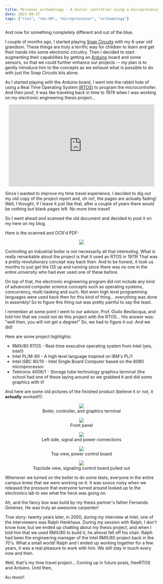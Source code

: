 ```yaml
---
title: Personal archaeology - A boiler controller using a microprocessor (1979-1980)
date: 2021-09-27
tags: ["rtos", "rmx-80", "microprocessor", "archaeology"]
---
```

And now for something completely different and out of the blue.

I couple of months ago, I started playing [Snap Circuits](https://en.wikipedia.org/wiki/Snap_Circuits) with my 6-year old grandson. These things are truly a terrific way for children to learn and get their hands into some electronic circuitry. Then I decided to start augmenting their capabilities by getting an [Arduino](https://en.wikipedia.org/wiki/Arduino) board and some sensors, so that we could further enhance our projects -- my plan is to gently introduce him to the concepts as we exhaust what is possible to do with just the Snap Circuits kits alone.

As I started playing with the Arduino board, I went into the rabbit hole of using a Real Time Operating System  [(RTOS)](https://www.freertos.org/) to program the microcontroller. And then poof, it was like traveling back in time to 1979 when I was working on my electronic engineering thesis project...

<!--more-->

<div style="width:480px; margin: auto;">
  <iframe allow="fullscreen" frameBorder="0" height="270" src="https://giphy.com/embed/TvT3ys0Dn1rPkGw1dy/video" width="480">
  </iframe>
</div>

Since I wanted to improve my time travel experience, I decided to dig out my old copy of the project report and, oh no!, the pages are actually fading! Well, I thought, if I leave it just like that, after a couple of years there would be nothing but blank pages left. No more time travel!

So I went ahead and scanned the old document and decided to post it on my here on my blog.

Here is the scanned and OCR'd PDF:
<p align="center">
  <a href="/images/uploads/tesis-ricardo-1980.pdf"><img src="/images/uploads/tesis-cover.jpg"></a>
</p>

Controlling an industrial boiler is not necessarily all that interesting. What is really remarkable about the project is that it used an RTOS in 1979! That was a pretty revolutionary concept way back then. And to be honest, it took us months to just get the OS up and running since there was no one in the entire university who had ever used one of these before.

On top of that, the electronic engineering program did not include any kind of advanced computer science concepts such as operating systems, concurrency, multi-tasking and such. Not even high level programming languages were used back then for this kind of thing... everything was done in assembly! So to figure this thing out was pretty painful to say the least.

I remember at some point I went to our advisor, Prof. Giulio Bevilacqua, and told him that we could not do this project with the RTOS... His answer was: "well then, you will not get a degree!" So, we had to figure it out. And we did!

Here are some project highlights:

* RMX/80 RTOS - Real-time executive operating system from Intel (yes, Intel!)
* Intel PL/M-80 - A high level language inspired on IBM's PL/1
* Intel iSBC 80/10 - Intel Single Board Computer based on the 8080 microprocessor
* Tektronix 4006/1 - Storage tube technology graphics terminal (the school had one of these laying around so we grabbed it and did some graphics with it!

And here are some old pictures of the finished product (believe it or not, it **actually** worked!!):

<p align="center">
  <img src="/images/uploads/tesis-left-view-boiler-and-controller.jpg">
  <br>Boiler, controller, and graphics terminal
</p>

<p align="center">
  <img src="/images/uploads/tesis-front-panel-view.jpg">
  <br>Front panel
</p>

<p align="center">
  <img src="/images/uploads/tesis-left-connect-panel-view.jpg">
  <br>Left side, signal and power connections
</p>

<p align="center">
  <img src="/images/uploads/tesis-top-view-power-board.jpg">
  <br>Top view, power control board
</p>

<p align="center">
  <img src="/images/uploads/tesis-top-view-signaling-board.jpg">
  <br>Top/side view, signaling control board pulled out
</p>

Whenever we turned on the boiler to do some tests, everyone in the entire campus knew that we were working on it. It was soooo noisy when we released the pressure that everyone turned around looked up to the electronics lab to see what the heck was going on.

Ah, and the fancy box was build by my thesis partner's father Fernando Giménez. He was truly an awesome carpenter!

True story: twenty years later, in 2000, during my interview at Intel, one of the interviewers was Ralph Henkhaus. During my session with Ralph, I don't know how, but we ended up chatting about my thesis project, and when I told him that we used RMX/80 to build it, he almost fell off his chair. Ralph had been the engineering manager of the Intel RMX/80 project back in the 70's. What a small world! Ralph and I ended up working together for a few years, it was a real pleasure to work with him. We still stay in touch every now and then.

Well, that's my time travel project... Coming up in future posts, freeRTOS and Arduino. Until then,

Au revoir!
